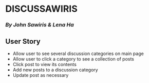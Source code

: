 # DISCUSSAWIRIS
### _By John Sawiris & Lena Ha_

## User Story
* Allow user to see several discussion categories on main page
* Allow user to click a category to see a collection of posts
* Click post to view its contents
* Add new posts to a discussion category
* Update post as necessary
